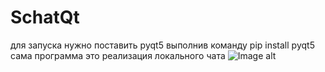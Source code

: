 # SchatQt
для запуска нужно поставить pyqt5 выполнив команду pip install pyqt5
сама программа это реализация локального чата 
![Image alt](https://ibb.co/NWbYKfB)
